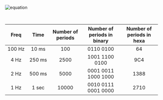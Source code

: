 ![equation](https://latex.codecogs.com/gif.latex?T_{clk}=\frac{1}{f_{clk}}=\frac{1}{10000}=0,0001s)
    
&nbsp;

| **Freq** | **Time** | **Number of periods** | **Number of periods in binary** | **Number of periods in hexa** |
| :-: | :-: | :-: | :-: | :-: |
| 100&nbsp;Hz | 10&nbsp;ms | 100 | 0110 0100 | 64 |
| 4&nbsp;Hz | 250&nbsp;ms | 2500 | 1001 1100 0100 | 9C4 |
| 2&nbsp;Hz | 500&nbsp;ms | 5000 | 0001 0011 1000 1000 | 1388 |
| 1&nbsp;Hz | 1&nbsp;sec | 10000 | 0010 0111 0001 0000 | 2710 |
